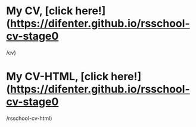 # My CV, [click here!](https://difenter.github.io/rsschool-cv-stage0
/cv)

# My CV-HTML, [click here!](https://difenter.github.io/rsschool-cv-stage0
/rsschool-cv-html)
